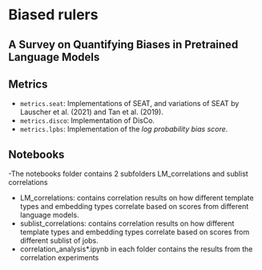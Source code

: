 # Biased rulers

## A Survey on Quantifying Biases in Pretrained Language Models

## Metrics

- `metrics.seat`: Implementations of SEAT, and variations of SEAT by Lauscher et al. (2021) and Tan et al. (2019).
- `metrics.disco`: Implementation of DisCo.
- `metrics.lpbs`: Implementation of the _log probability bias score_.

## Notebooks
-The notebooks folder contains 2 subfolders LM_correlations and sublist correlations
- LM_correlations: contains correlation results on how different template types and embedding types correlate based on scores from different language models.
- sublist_correlations: contains correlation results on how different template types and embedding types correlate based on scores from different sublist of jobs.
- correlation_analysis*.ipynb in each folder contains the results from the correlation experiments
